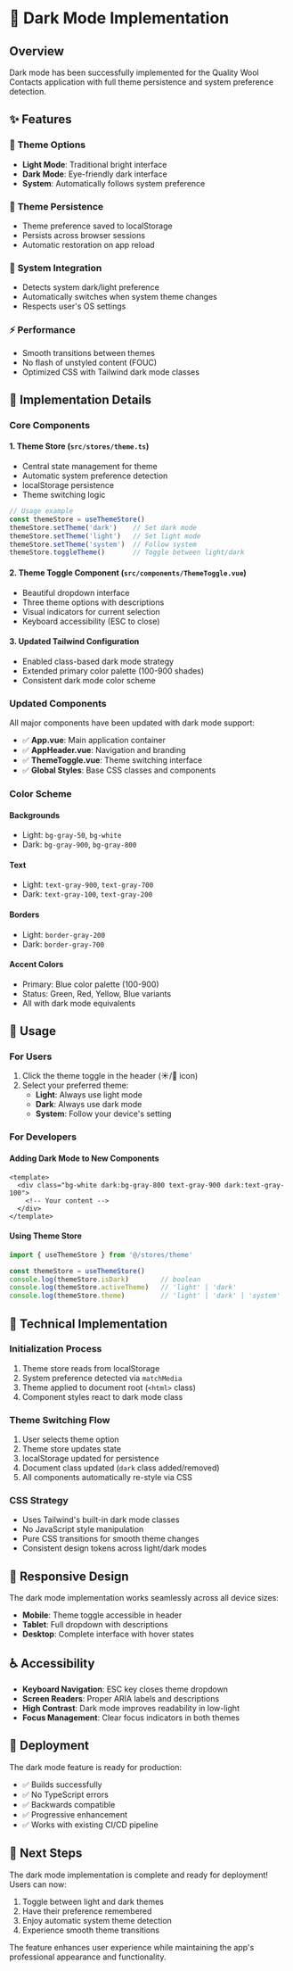 # 🌙 Dark Mode Implementation

## Overview

Dark mode has been successfully implemented for the Quality Wool Contacts application with full theme persistence and system preference detection.

## ✨ Features

### 🎨 **Theme Options**
- **Light Mode**: Traditional bright interface
- **Dark Mode**: Eye-friendly dark interface
- **System**: Automatically follows system preference

### 🔧 **Theme Persistence**
- Theme preference saved to localStorage
- Persists across browser sessions
- Automatic restoration on app reload

### 📱 **System Integration**
- Detects system dark/light preference
- Automatically switches when system theme changes
- Respects user's OS settings

### ⚡ **Performance**
- Smooth transitions between themes
- No flash of unstyled content (FOUC)
- Optimized CSS with Tailwind dark mode classes

## 🚀 Implementation Details

### **Core Components**

#### **1. Theme Store (`src/stores/theme.ts`)**
- Central state management for theme
- Automatic system preference detection
- localStorage persistence
- Theme switching logic

```typescript
// Usage example
const themeStore = useThemeStore()
themeStore.setTheme('dark')    // Set dark mode
themeStore.setTheme('light')   // Set light mode
themeStore.setTheme('system')  // Follow system
themeStore.toggleTheme()       // Toggle between light/dark
```

#### **2. Theme Toggle Component (`src/components/ThemeToggle.vue`)**
- Beautiful dropdown interface
- Three theme options with descriptions
- Visual indicators for current selection
- Keyboard accessibility (ESC to close)

#### **3. Updated Tailwind Configuration**
- Enabled class-based dark mode strategy
- Extended primary color palette (100-900 shades)
- Consistent dark mode color scheme

### **Updated Components**

All major components have been updated with dark mode support:

- ✅ **App.vue**: Main application container
- ✅ **AppHeader.vue**: Navigation and branding
- ✅ **ThemeToggle.vue**: Theme switching interface
- ✅ **Global Styles**: Base CSS classes and components

### **Color Scheme**

#### **Backgrounds**
- Light: `bg-gray-50`, `bg-white`
- Dark: `bg-gray-900`, `bg-gray-800`

#### **Text**
- Light: `text-gray-900`, `text-gray-700`
- Dark: `text-gray-100`, `text-gray-200`

#### **Borders**
- Light: `border-gray-200`
- Dark: `border-gray-700`

#### **Accent Colors**
- Primary: Blue color palette (100-900)
- Status: Green, Red, Yellow, Blue variants
- All with dark mode equivalents

## 🎯 Usage

### **For Users**
1. Click the theme toggle in the header (☀️/🌙 icon)
2. Select your preferred theme:
   - **Light**: Always use light mode
   - **Dark**: Always use dark mode  
   - **System**: Follow your device's setting

### **For Developers**

#### **Adding Dark Mode to New Components**
```vue
<template>
  <div class="bg-white dark:bg-gray-800 text-gray-900 dark:text-gray-100">
    <!-- Your content -->
  </div>
</template>
```

#### **Using Theme Store**
```typescript
import { useThemeStore } from '@/stores/theme'

const themeStore = useThemeStore()
console.log(themeStore.isDark)        // boolean
console.log(themeStore.activeTheme)   // 'light' | 'dark'
console.log(themeStore.theme)         // 'light' | 'dark' | 'system'
```

## 🔧 Technical Implementation

### **Initialization Process**
1. Theme store reads from localStorage
2. System preference detected via `matchMedia`
3. Theme applied to document root (`<html>` class)
4. Component styles react to dark mode class

### **Theme Switching Flow**
1. User selects theme option
2. Theme store updates state
3. localStorage updated for persistence
4. Document class updated (`dark` class added/removed)
5. All components automatically re-style via CSS

### **CSS Strategy**
- Uses Tailwind's built-in dark mode classes
- No JavaScript style manipulation
- Pure CSS transitions for smooth theme changes
- Consistent design tokens across light/dark modes

## 📱 Responsive Design

The dark mode implementation works seamlessly across all device sizes:
- **Mobile**: Theme toggle accessible in header
- **Tablet**: Full dropdown with descriptions
- **Desktop**: Complete interface with hover states

## ♿ Accessibility

- **Keyboard Navigation**: ESC key closes theme dropdown
- **Screen Readers**: Proper ARIA labels and descriptions
- **High Contrast**: Dark mode improves readability in low-light
- **Focus Management**: Clear focus indicators in both themes

## 🚀 Deployment

The dark mode feature is ready for production:
- ✅ Builds successfully
- ✅ No TypeScript errors
- ✅ Backwards compatible
- ✅ Progressive enhancement
- ✅ Works with existing CI/CD pipeline

## 🎉 Next Steps

The dark mode implementation is complete and ready for deployment! Users can now:
1. Toggle between light and dark themes
2. Have their preference remembered
3. Enjoy automatic system theme detection
4. Experience smooth theme transitions

The feature enhances user experience while maintaining the app's professional appearance and functionality.